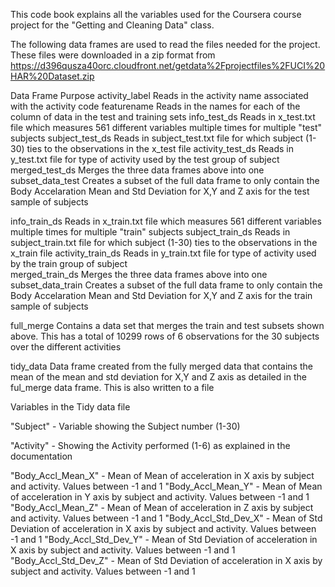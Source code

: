 
This code book explains all the variables used for the Coursera course project for the "Getting and Cleaning Data" class.

The following data frames are used to read the files needed for the project. These files were downloaded in a zip format from https://d396qusza40orc.cloudfront.net/getdata%2Fprojectfiles%2FUCI%20HAR%20Dataset.zip 

Data Frame			Purpose
activity_label			Reads in the activity name associated with the activity code
featurename			Reads in the names for each of the column of data in the test and training sets
info_test_ds			Reads in x_test.txt file which measures 561 different variables multiple times for multiple "test" subjects
subject_test_ds 		Reads in subject_test.txt file for which subject (1-30) ties to the observations in the x_test file
activity_test_ds 		Reads in y_test.txt file for type of activity used by the test group of subject	
merged_test_ds 			Merges the three data frames above into one
subset_data_test 		Creates a subset of the full data frame to only contain the Body Accelaration Mean and Std Deviation for X,Y and Z axis for the test sample of subjects

info_train_ds			Reads in x_train.txt file which measures 561 different variables multiple times for multiple "train" subjects
subject_train_ds 		Reads in subject_train.txt file for which subject (1-30) ties to the observations in the x_train file
activity_train_ds 		Reads in y_train.txt file for type of activity used by the train group of subject	
merged_train_ds 		Merges the three data frames above into one
subset_data_train 		Creates a subset of the full data frame to only contain the Body Accelaration Mean and Std Deviation for X,Y and Z axis for the train sample of subjects

full_merge 			Contains a data set that merges the train and test subsets shown above. This has a total of 10299 rows of 6 observations for the 30 subjects over the different activities

tidy_data 			Data frame created from the fully merged data that contains the mean of the mean and std deviation for X,Y and Z axis as detailed in the ful_merge data frame. This is also written to a file


Variables in the Tidy data file

"Subject" - Variable showing the Subject number (1-30)

"Activity" - Showing the Activity performed (1-6) as explained in the documentation

"Body_Accl_Mean_X" - Mean of Mean of acceleration in X axis by subject and activity. Values between -1 and 1
"Body_Accl_Mean_Y" - Mean of Mean of acceleration in Y axis by subject and activity. Values between -1 and 1
"Body_Accl_Mean_Z" - Mean of Mean of acceleration in Z axis by subject and activity. Values between -1 and 1
"Body_Accl_Std_Dev_X" - Mean of Std Deviation of acceleration in X axis by subject and activity. Values between -1 and 1
"Body_Accl_Std_Dev_Y" - Mean of Std Deviation of acceleration in X axis by subject and activity. Values between -1 and 1
"Body_Accl_Std_Dev_Z" - Mean of Std Deviation of acceleration in X axis by subject and activity. Values between -1 and 1
